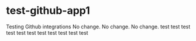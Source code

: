 # test-github-app1
Testing Github integrations
No change.
No change.
No change.
test
test
test
test
test
test
test
test
test
test
test
